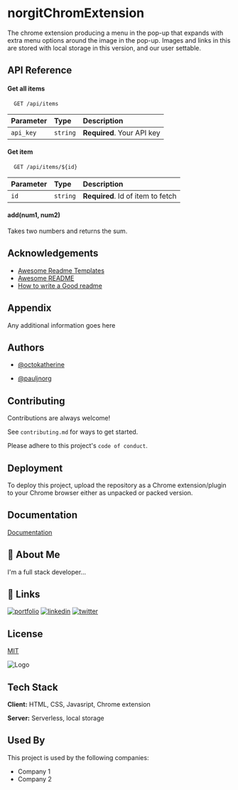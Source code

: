 
# norgitChromExtension

The chrome extension producing a menu in the pop-up that expands with extra menu options around the image in the pop-up. Images and links in this are stored with local storage in this version, and our user settable.

## API Reference

#### Get all items

```http
  GET /api/items
```

| Parameter | Type     | Description                |
| :-------- | :------- | :------------------------- |
| `api_key` | `string` | **Required**. Your API key |

#### Get item

```http
  GET /api/items/${id}
```

| Parameter | Type     | Description                       |
| :-------- | :------- | :-------------------------------- |
| `id`      | `string` | **Required**. Id of item to fetch |

#### add(num1, num2)

Takes two numbers and returns the sum.


## Acknowledgements

 - [Awesome Readme Templates](https://awesomeopensource.com/project/elangosundar/awesome-README-templates)
 - [Awesome README](https://github.com/matiassingers/awesome-readme)
 - [How to write a Good readme](https://bulldogjob.com/news/449-how-to-write-a-good-readme-for-your-github-project)


## Appendix

Any additional information goes here


## Authors

- [@octokatherine](https://www.github.com/octokatherine)

- [@pauljnorg](https://www.github.com/pauljnorg)


## Contributing

Contributions are always welcome!

See `contributing.md` for ways to get started.

Please adhere to this project's `code of conduct`.


## Deployment

To deploy this project, upload the repository as a Chrome extension/plugin to your Chrome browser either as unpacked or packed version.


## Documentation

[Documentation](https://linktodocumentation)


## 🚀 About Me
I'm a full stack developer...


## 🔗 Links
[![portfolio](https://img.shields.io/badge/my_portfolio-000?style=for-the-badge&logo=ko-fi&logoColor=white)](https://katherineoelsner.com/)
[![linkedin](https://img.shields.io/badge/linkedin-0A66C2?style=for-the-badge&logo=linkedin&logoColor=white)](https://www.linkedin.com/)
[![twitter](https://img.shields.io/badge/twitter-1DA1F2?style=for-the-badge&logo=twitter&logoColor=white)](https://twitter.com/)


## License

[MIT](https://choosealicense.com/licenses/mit/)


![Logo](https://norg.it/frog.png)


## Tech Stack

**Client:** HTML, CSS, Javasript, Chrome extension

**Server:** Serverless, local storage


## Used By

This project is used by the following companies:

- Company 1
- Company 2

